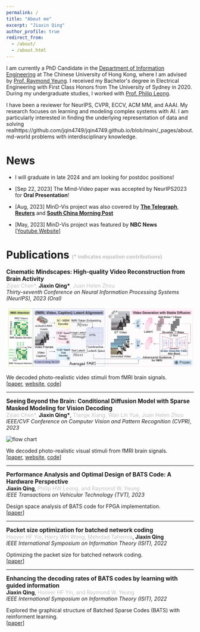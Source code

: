 ```yaml
---
permalink: /
title: "About me"
excerpt: "Jiaxin Qing"
author_profile: true
redirect_from: 
  - /about/
  - /about.html
---
```


I am currently a PhD Candidate in the [Department of Information Engineering](https://www.ie.cuhk.edu.hk/) at The Chinese University of Hong Kong, where I am advised by [Prof. Raymond Yeung](https://www.ie.cuhk.edu.hk/faculty/yeung-wai-ho-raymond/). I received my Bachelor's degree in Electrical Engineering with First Class Honors from The University of Sydney in 2020. During my undergraduate studies, I worked with [Prof. Philip Leong](https://www.sydney.edu.au/engineering/about/our-people/academic-staff/philip-leong.html). 

I have been a reviewer for NeurIPS, CVPR, ECCV, ACM MM, and AAAI. 
My research focuses on learning and modeling complex systems with AI. I am particularly interested in finding the underlying representation of data and solving realhttps://github.com/jqin4749/jqin4749.github.io/blob/main/_pages/about.md-world problems with interdisciplinary knowledge. 


News
======
- I will graduate in late 2024 and am looking for postdoc positions! 

- [Sep 22, 2023] The Mind-Video paper was accepted by NeurIPS2023 for **Oral Presentation**!

- [Aug, 2023] MinD-Vis project was also covered by [**The Telegraph**](https://www.telegraph.co.uk/global-health/science-and-disease/ai-artificial-intelligence-brain-research/), [**Reuters**](https://www.cnbctv18.com/technology/national-university-of-singapore-researchers-develop-mind-reading-ai-technology-17549301.htm) and [**South China Morning Post**](https://www.youtube.com/watch?v=2PS8MyEODn0)

- [May, 2023] MinD-Vis project was featured by **NBC News** [[Youtube](https://www.youtube.com/watch?v=TYbRNQ3LxwU),[Website](https://www.nbcnews.com/tech/tech-news/brain-waves-ai-can-sketch-picturing-rcna76096)]



Publications <span style="color:#99999999; font-size: 50%">(* indicates equation contributions)</span>
======

<span style="font-size: 110%">**Cinematic Mindscapes: High-quality Video Reconstruction from Brain Activity**</span>    
<span style="color:#99999999">Zijiao Chen\*, </span> __Jiaxin Qing\*__<span style="color:#99999999">, Juan Helen Zhou</span>  
*Thirty-seventh Conference on Neural Information Processing Systems (NeurIPS), 2023 (Oral)*

![flow chart](/images/nips.png "flow chart")

We decoded photo-realistic video stimuli from fMRI brain signals.  
[[paper](https://arxiv.org/pdf/2305.11675.pdf),
[website](https://mind-video.com/),
[code](https://github.com/jqin4749/MindVideo)]


---
<span style="font-size: 110%">**Seeing Beyond the Brain: Conditional Diffusion Model with Sparse Masked Modeling for Vision Decoding**</span>       
<span style="color:#99999999">Zijiao Chen\*,</span> __Jiaxin Qing\*__, <span style="color:#99999999">Tiange Xiang, Wan Lin Yue, Juan Helen Zhou</span>       
*IEEE/CVF Conference on Computer Vision and Pattern Recognition (CVPR), 2023*

![flow chart](/images/cvpr.png "flow chart")

We decoded photo-realistic visual stimuli from fMRI brain signals.  
[[paper](https://openaccess.thecvf.com/content/CVPR2023/papers/Chen_Seeing_Beyond_the_Brain_Conditional_Diffusion_Model_With_Sparse_Masked_CVPR_2023_paper.pdf),
[website](https://mind-vis.github.io/),
[code](https://github.com/zjc062/mind-vis)]

---
<span style="font-size: 110%">**Performance Analysis and Optimal Design of BATS Code: A Hardware Perspective**</span>  
**Jiaxin Qing**, <span style="color:#99999999">Philip HW Leong, and Raymond W. Yeung</span>   
*IEEE Transactions on Vehicular Technology (TVT), 2023*

Design space analysis of BATS code for FPGA implementation.  
[[paper](https://ieeexplore.ieee.org/abstract/document/10081278)]


---
<span style="font-size: 110%">**Packet size optimization for batched network coding**</span>  
<span style="color:#99999999">Hoover HF Yin, Harry WH Wong, Mehrdad Tahernia</span>, **Jiaxin Qing**   
*IEEE International Symposium on Information Theory (ISIT), 2022*

Optimizing the packet size for batched network coding.  
[[paper](https://ieeexplore.ieee.org/abstract/document/9834338)]


---
<span style="font-size: 110%">**Enhancing the decoding rates of BATS codes by learning with guided information**</span>   
**Jiaxin Qing**, <span style="color:#99999999">Hoover HF Yin, and Raymond W. Yeung</span>  
*IEEE International Symposium on Information Theory (ISIT), 2022*

Explored the graphical structure of Batched Sparse Codes (BATS) with reinforment learning.   
[[paper](https://ieeexplore.ieee.org/abstract/document/9834581)]


